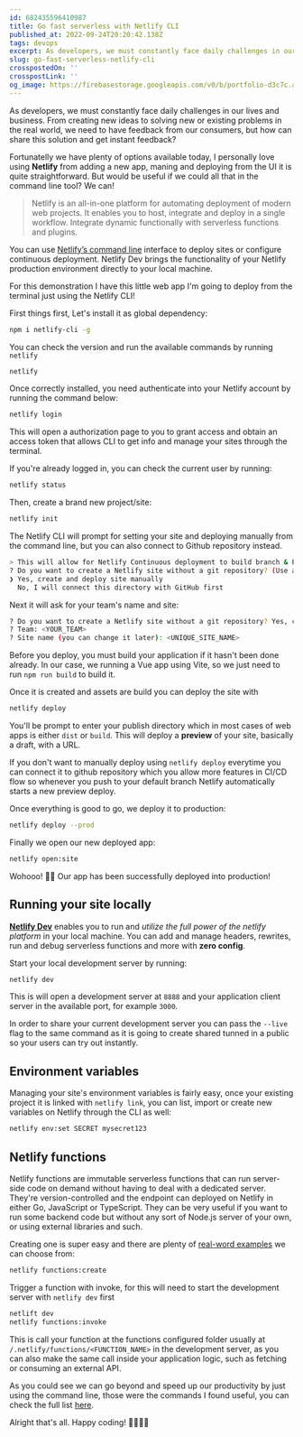 ```yaml
---
id: 682435596410987
title: Go fast serverless with Netlify CLI
published_at: 2022-09-24T20:20:42.138Z
tags: devops
excerpt: As developers, we must constantly face daily challenges in our lives and business. From creating new ideas to...
slug: go-fast-serverless-netlify-cli
crosspostedOn: ''
crosspostLink: ''
og_image: https://firebasestorage.googleapis.com/v0/b/portfolio-d3c7c.appspot.com/o/og%2Fnetlify-cli.webp?alt=media&token=9a327625-290a-4e08-8960-c108cda3a2a6
---
```


As developers, we must constantly face daily challenges in our lives and business. From creating new ideas to solving new or existing problems in the real world, we need to have feedback from our consumers, but how can share this solution and get instant feedback?

Fortunatelly we have plenty of options available today, I personally love using **Netlify** from adding a new app, maning and deploying from the UI it is quite straightforward.
But would be useful if we could all that in the command line tool? We can!

> Netlify is an all-in-one platform for automating deployment of modern web projects. It enables you to host, integrate and deploy in a single workflow. Integrate dynamic functionally with serverless functions and plugins.

You can use [Netlify’s command line](https://www.npmjs.com/package/netlify-cli) interface to deploy sites or configure continuous deployment. Netlify Dev brings the functionality of your Netlify production environment directly to your local machine.

For this demonstration I have this little web app I'm going to deploy from the terminal just using the Netlify CLI!

<img-lazy src="https://firebasestorage.googleapis.com/v0/b/portfolio-d3c7c.appspot.com/o/demo_app.png?alt=media&token=bd233c50-3a87-4dfc-851c-5be5c965a2e7" alt="fitness demo man doing shoulder stretch" height="950" />

First things first, Let's install it as global dependency:

```sh
npm i netlify-cli -g
```

You can check the version and run the available commands by running `netlify`

```sh
netlify
```

Once correctly installed, you need authenticate into your Netlify account by running the command below:

```sh
netlify login
```

This will open a authorization page to you to grant access and obtain an access token that allows CLI to get info and manage your sites through the terminal.

<img-lazy src="https://firebasestorage.googleapis.com/v0/b/portfolio-d3c7c.appspot.com/o/cli-authorize-ui.png?alt=media&token=d3bc6a32-8f89-4ba4-9214-18f1c7c00961" alt="authorize netlify" width="800" height="290" />

If you're already logged in, you can check the current user by running:

```sh
netlify status
```

Then, create a brand new project/site:

```sh
netlify init
```

The Netlify CLI will prompt for setting your site and deploying manually from the command line,
but you can also connect to Github repository instead.

```sh
> This will allow for Netlify Continuous deployment to build branch & PR previews
? Do you want to create a Netlify site without a git repository? (Use arrow keys)
❯ Yes, create and deploy site manually
  No, I will connect this directory with GitHub first
```

Next it will ask for your team's name and site:

```sh
? Do you want to create a Netlify site without a git repository? Yes, create and deploy site manually
? Team: <YOUR_TEAM>
? Site name (you can change it later): <UNIQUE_SITE_NAME>
```

Before you deploy, you must build your application if it hasn't been done already.
In our case, we running a Vue app using Vite, so we just need to run `npm run build` to build it.

Once it is created and assets are build you can deploy the site with

```sh
netlify deploy
```

You'll be prompt to enter your publish directory which in most cases of web apps is either `dist` or `build`.
This will deploy a **preview** of your site, basically a draft, with a URL.

If you don't want to manually deploy using `netlify deploy` everytime you can connect it to github repository which you allow more features in CI/CD flow so whenever you push to your default branch Netlify automatically starts a new preview deploy.

Once everything is good to go, we deploy it to production:

```sh
netlify deploy --prod
```

Finally we open our new deployed app:

```sh
netlify open:site
```

<img-lazy src="https://firebasestorage.googleapis.com/v0/b/portfolio-d3c7c.appspot.com/o/fitness-deployed.png?alt=media&token=c905b519-3a28-45da-83dd-19028f3122e2" alt="fitness deployed" width="800" height="727" style="--radius-default: 20px" />

Wohooo! 🎉🥳 Our app has been successfully deployed into production!

## Running your site locally

[**Netlify Dev**](https://www.netlify.com/products/cli/) enables you to run and _utilize the full power of the netlify platform_ in your local machine.
You can add and manage headers, rewrites, run and debug serverless functions and more with **zero config**.

Start your local development server by running:

```bash
netlify dev
```

This is will open a development server at `8888` and your application client server in the available port, for example `3000`.

In order to share your current development server you can pass the `--live` flag to the same command as it is going to create
shared tunned in a public so your users can try out instantly.

## Environment variables

Managing your site's environment variables is fairly easy, once your existing project it is linked with `netlify link`, you can list, import or create new variables on Netlify
through the CLI as well:

```sh
netlify env:set SECRET mysecret123
```

## Netlify functions

Netlify functions are immutable serverless functions that can run server-side code on demand without having to deal with a dedicated server. They're version-controlled and the endpoint can deployed on Netlify in either Go, JavaScript or TypeScript.
They can be very useful if you want to run some backend code but without any sort of Node.js server of your own, or using external libraries and such.

Creating one is super easy and there are plenty of [real-word examples](https://github.com/netlify/edge-functions-examples) we can choose from:

```bash
netlify functions:create
```

Trigger a function with invoke, for this will need to start the development server with `netlify dev` first

```bash
netlift dev
netlify functions:invoke
```

This is call your function at the functions configured folder
usually at `/.netlify/functions/<FUNCTION_NAME>` in the development server, as you can also make the same call
inside your application logic, such as fetching or consuming an external API.

As you could see we can go beyond and speed up our productivity by just using the command line, those were the commands I found useful, you can check the full list [here](https://cli.netlify.com/commands/).

Alright that's all. Happy coding! 👨‍💻👩‍💻
